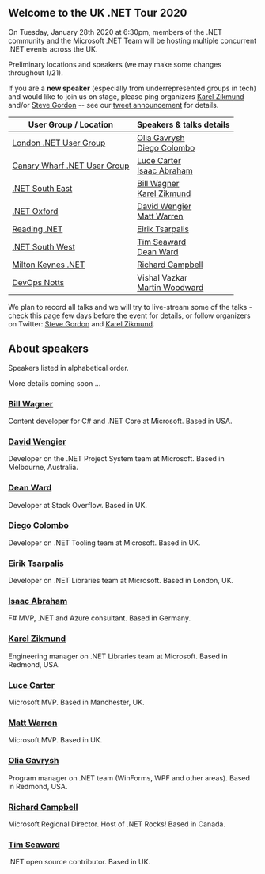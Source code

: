 ## Welcome to the UK .NET Tour 2020

On Tuesday, January 28th 2020 at 6:30pm, members of the .NET community and the Microsoft .NET Team will be hosting multiple concurrent .NET events across the UK.

Preliminary locations and speakers (we may make some changes throughout 1/21).

If you are a **new speaker** (especially from underrepresented groups in tech) and would like to join us on stage, please ping organizers [Karel Zikmund](https://twitter.com/ziki_cz) and/or [Steve Gordon](https://twitter.com/stevejgordon) -- see our [tweet announcement](https://twitter.com/ziki_cz/status/1218204264092225536) for details.

| User Group / Location | Speakers & talks details |
|-----------------------|--------------------------|
| [London .NET User Group](https://www.meetup.com/London-NET-User-Group/) | [Olia Gavrysh](https://twitter.com/oliagavrysh) <br/> [Diego Colombo](https://twitter.com/colombod) |
| [Canary Wharf .NET User Group](https://www.meetup.com/Canary-Wharf-NET-User-Group/) | [Luce Carter](https://twitter.com/LuceCarter1) <br/> [Isaac Abraham](https://twitter.com/isaac_abraham) |
| [.NET South East](https://www.meetup.com/dotnetsoutheast/events/267244937/) | [Bill Wagner](https://twitter.com/billwagner) <br/> [Karel Zikmund](https://twitter.com/ziki_cz) |
| [.NET Oxford](https://www.meetup.com/dotnetoxford/events/267776292/) | [David Wengier](https://twitter.com/davidwengier) <br/> [Matt Warren](https://twitter.com/matthewwarren) |
| [Reading .NET](https://www.meetup.com/reading-dot-net/) | [Eirik Tsarpalis](https://twitter.com/eiriktsarpalis) |
| [.NET South West](https://www.meetup.com/dotnetsouthwest/) | [Tim Seaward](https://twitter.com/timseaw) <br/> [Dean Ward](https://twitter.com/deanward81) |
| [Milton Keynes .NET](https://www.meetup.com/Milton-Keynes-NET-Meetup-Group/events/266750126/) | [Richard Campbell](https://twitter.com/richcampbell) |
| [DevOps Notts](https://www.meetup.com/DevOps-Notts/events/266765057/) | Vishal Vazkar <br/> [Martin Woodward](https://twitter.com/martinwoodward) |

We plan to record all talks and we will try to live-stream some of the talks - check this page few days before the event for details, or follow organizers on Twitter: [Steve Gordon](https://twitter.com/stevejgordon) and [Karel Zikmund](https://twitter.com/ziki_cz).

## About speakers

Speakers listed in alphabetical order.

More details coming soon ...

### [Bill Wagner](https://twitter.com/billwagner)

Content developer for C# and .NET Core at Microsoft. Based in USA.

### [David Wengier](https://twitter.com/davidwengier)

Developer on the .NET Project System team at Microsoft. Based in Melbourne, Australia.

### [Dean Ward](https://twitter.com/deanward81)

Developer at Stack Overflow. Based in UK.

### [Diego Colombo](https://twitter.com/colombod)

Developer on .NET Tooling team at Microsoft. Based in UK.

### [Eirik Tsarpalis](https://twitter.com/eiriktsarpalis)

Developer on .NET Libraries team at Microsoft. Based in London, UK.

### [Isaac Abraham](https://twitter.com/isaac_abraham)

F# MVP, .NET and Azure consultant. Based in Germany.

### [Karel Zikmund](https://twitter.com/ziki_cz)

Engineering manager on .NET Libraries team at Microsoft. Based in Redmond, USA.

### [Luce Carter](https://twitter.com/LuceCarter1)

Microsoft MVP. Based in Manchester, UK.

### [Matt Warren](https://twitter.com/matthewwarren)

Microsoft MVP. Based in UK.

### [Olia Gavrysh](https://twitter.com/oliagavrysh)

Program manager on .NET team (WinForms, WPF and other areas). Based in Redmond, USA.

### [Richard Campbell](https://twitter.com/richcampbell)

Microsoft Regional Director. Host of .NET Rocks! Based in Canada.

### [Tim Seaward](https://twitter.com/timseaw)

.NET open source contributor. Based in UK.
